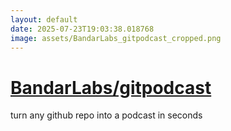 ```yaml
---
layout: default
date: 2025-07-23T19:03:38.018768
image: assets/BandarLabs_gitpodcast_cropped.png
---
```


# [BandarLabs/gitpodcast](https://github.com/BandarLabs/gitpodcast)

turn any github repo into a podcast in seconds
